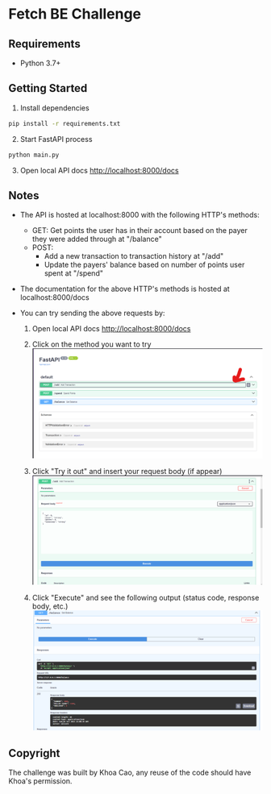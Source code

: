 # Fetch BE Challenge

## Requirements

- Python 3.7+

## Getting Started

1. Install dependencies
```zsh
pip install -r requirements.txt
```
2. Start FastAPI process
```zsh
python main.py
```
3. Open local API docs [http://localhost:8000/docs](http://localhost:8000/docs)

## Notes

- The API is hosted at localhost:8000 with the following HTTP's methods:
    - GET: Get points the user has in their account based on the payer they were added through at "/balance"
    - POST: 
        - Add a new transaction to transaction history at "/add"
        - Update the payers' balance based on number of points user spent at "/spend"

- The documentation for the above HTTP's methods is hosted at localhost:8000/docs

- You can try sending the above requests by:
    1. Open local API docs [http://localhost:8000/docs](http://localhost:8000/docs)

    2. Click on the method you want to try ![Method selection screen](img01.png)

    3. Click "Try it out" and insert your request body (if appear) ![Try it out](img02.png)

    4. Click "Execute" and see the following output (status code, response body, etc.) ![Execute button](img03.png)

## Copyright

The challenge was built by Khoa Cao, any reuse of the code should have Khoa's permission.